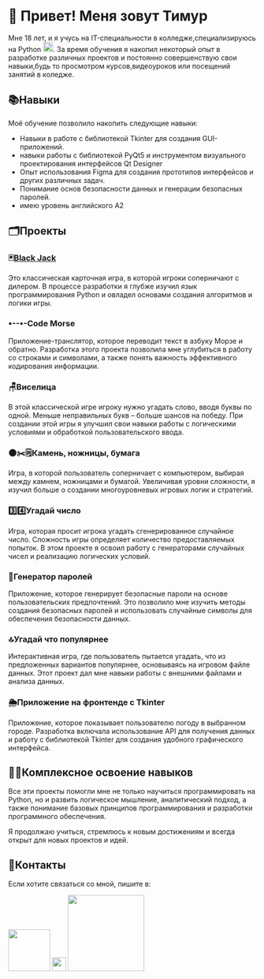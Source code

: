 # 👋 Привет! Меня зовут Тимур
Мне 18 лет, и я учусь на IT-специальности в колледже,специализируюсь на Python <img src="https://img.icons8.com/color/48/000000/python.png" alt="Python Icon" width="20"/>. За время обучения я накопил некоторый опыт в разработке различных проектов и постоянно совершенствую свои навыки,будь то просмотром курсов,видеоуроков или посещений занятий в коледже.

## 📚Навыки
Моё обучение позволило накопить следующие навыки:
- Навыки в работе с библиотекой Tkinter для создания GUI-приложений.
- навыки работы с библиотекой PyQt5 и инструментом визуального проектирования интерфейсов Qt Designer
- Опыт использования Figma для создания прототипов интерфейсов и других различных задач.
- Понимание основ безопасности данных и генерации безопасных паролей.
- имею уровень английского A2
  
## 🗂️Проекты

### 🃏[Black Jack](./example.py)
Это классическая карточная игра, в которой игроки соперничают с дилером. В процессе разработки я глубже изучил язык программирования Python и овладел основами создания алгоритмов и логики игры.

### •--•-Code Morse
Приложение-транслятор, которое переводит текст в азбуку Морзе и обратно. Разработка этого проекта позволила мне углубиться в работу со строками и символами, а также понять важность эффективного кодирования информации.

### 🪑Виселица
В этой классической игре игроку нужно угадать слово, вводя буквы по одной. Меньше неправильных букв – больше шансов на победу. При создании этой игры я улучшил свои навыки работы с логическими условиями и обработкой пользовательского ввода.

### 🌑✂️🗒Камень, ножницы, бумага
Игра, в которой пользователь соперничает с компьютером, выбирая между камнем, ножницами и бумагой. Увеличивая уровни сложности, я изучил больше о создании многоуровневых игровых логик и стратегий.

### 3️⃣4️⃣Угадай число
Игра, которая просит игрока угадать сгенерированное случайное число. Сложность игры определяет количество предоставляемых попыток. В этом проекте я освоил работу с генераторами случайных чисел и реализацию логических условий.

### 🔐Генератор паролей
Приложение, которое генерирует безопасные пароли на основе пользовательских предпочтений. Это позволило мне изучить методы создания безопасных паролей и использовать случайные символы для обеспечения безопасности данных.

### 🔝Угадай что популярнее
Интерактивная игра, где пользователь пытается угадать, что из предложенных вариантов популярнее, основываясь на игровом файле данных. Этот проект дал мне навыки работы с внешними файлами и анализа данных.

### 🌦️Приложение на фронтенде с Tkinter
Приложение, которое показывает пользователю погоду в выбранном городе. Разработка включала использование API для получения данных и работу с библиотекой Tkinter для создания удобного графического интерфейса.

## 👨‍💻Комплексное освоение навыков
Все эти проекты помогли мне не только научиться программировать на Python, но и развить логическое мышление, аналитический подход, а также понимание базовых принципов программирования и разработки программного обеспечения.

Я продолжаю учиться, стремлюсь к новым достижениям и всегда открыт для новых проектов и идей.

## 📩Контакты
Если хотите связаться со мной, пишите в:

[<img src="https://key54.ru/wp-content/uploads/2019/11/telegram-icon-png-3.png" width="85">](https://telegram.me/eclipse0monster)
[<img src="https://csi-ugra.ru/upload/medialibrary/ce5/vk.com_logo.svg_.png" width="28">](https://vk.com/timur_oddone)
[<img src="https://cdn.akamai.steamstatic.com/steam/apps/1559390/extras/%E5%95%86%E5%BA%97%E9%A1%B5dis.png?t=1699434775" width="155">](https://discord.gg/bvBSUC422T)

